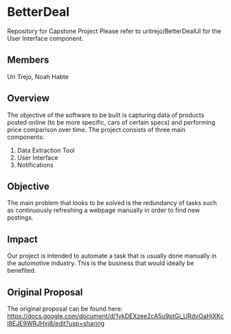 # BetterDeal
Repository for Capstone Project
Please refer to uritrejo/BetterDealUI for the User Interface component.

## Members
Uri Trejo, Noah Habte

## Overview
The objective of the software to be built is capturing data of products posted online (to be more specific, cars of certain specs)  and performing price comparison over time.
The project consists of three main components:
1) Data Extraction Tool
2) User Interface
3) Notifications

## Objective
The main problem that looks to be solved is the redundancy of tasks such as continuously refreshing a webpage manually in order to find new postings. 

## Impact
Our project is intended to automate a task that is usually done manually in the automotive industry. This is the business that would ideally be benefited.


## Original Proposal
The original proposal can be found here: 
https://docs.google.com/document/d/1ykDEXzee2cA5u9ptGj_URdvOaHjXKcl8EJE9WRJHxj8/edit?usp=sharing
